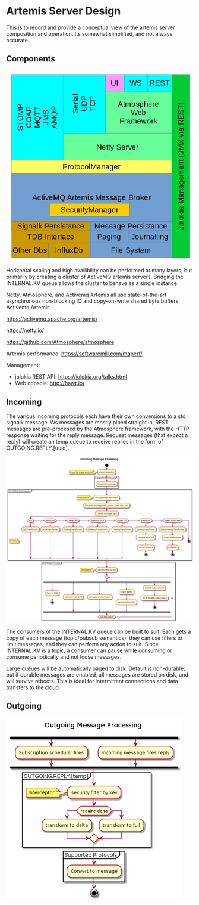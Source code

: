 Artemis Server Design 
=====================

This is to record and provide a conceptual view of the artemis server composition and operation. Its somewhat simplified, and not always accurate.

Components
----------

![](./artemisComponents.png?raw=true)

Horizontal scaling and high availibility can be performed at many layers, but primarily by creating a cluster of ActiveMQ artemis servers. 
Bridging the INTERNAL.KV queue allows the cluster to behave as a single instance.

Netty, Atmosphere, and Activemq Artemis all use state-of-the-art asynchronous non-blocking IO and copy-on-write shared byte buffers. Activemq Artemis 

https://activemq.apache.org/artemis/

https://netty.io/

https://github.com/Atmosphere/atmosphere

Artemis performance: https://softwaremill.com/mqperf/

Management: 
* jolokia REST API: https://jolokia.org/talks.html
* Web console: http://hawt.io/

Incoming
--------

The various incoming protocols each have their own conversions to a std signalk message. Ws messages are mostly piped straight in, 
REST messages are pre-procesed by the Atmosphere framework, with the HTTP response waiting for the reply message. 
Request messages (that expect a reply) will create an temp queue to receive replies in the form of OUTGOING.REPLY.[uuid]. 

![](./incomingMsgHandling.png?raw=true)

The consumers of the INTERNAL.KV queue can be built to suit. Each gets a copy of each message (topic/pubsub semantics), 
they can use filters to limit messages, and they can perform any action to suit. Since INTERNAL.KV is a topic, 
a consumer can pause while consuming or consume periodically and not loose messages. 

Large queues will be automatically paged to disk. Default is non-durable, but if durable messages are enabled, all messages are stored on disk, and will survive reboots. This is ideal for intermittent connections and data transfers to the cloud.

Outgoing
--------  

![](./outgoingMsgHandling.png?raw=true)

